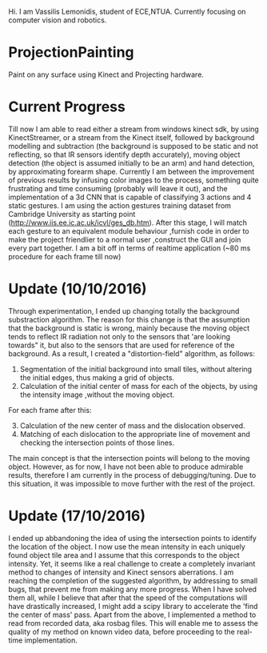 Hi. I am Vassilis Lemonidis, student of ECE,NTUA. Currently focusing on computer vision and robotics.
# ProjectionPainting
Paint on any surface using Kinect and Projecting hardware.

# Current Progress
Till now I am able to read either a stream from windows kinect sdk, by using KinectStreamer, or a stream from the Kinect itself, followed by background modelling and subtraction (the background is supposed to be static and not reflecting, so that IR sensors identify depth accurately), moving object detection (the object is assumed initially to be an arm) and hand detection, by approximating forearm shape. Currently I am between the improvement of previous results by infusing color images to the process, something quite frustrating and time consuming (probably will leave it out), and the implementation of a 3d CNN that is capable of classifying 3 actions and 4 static gestures. I am using the action gestures training dataset from Cambridge University as starting point (http://www.iis.ee.ic.ac.uk/icvl/ges_db.htm). After this stage, I will match each gesture to an equivalent module behaviour ,furnish code in order to make the project friendlier to a normal user ,construct the GUI and join every part together. I am a bit off in terms of realtime application (~80 ms procedure for each frame till now)

# Update (10/10/2016)

Through experimentation, I ended up changing totally the background substraction algorithm. The reason for this change is that the assumption that the background is static is wrong, mainly because the moving object tends to reflect IR radiation not only to the sensors that 'are looking towards" it, but also to the sensors that are used for reference of the background. As a result, I created a "distortion-field" algorithm, as follows:

1. Segmentation of the initial background into small tiles, without altering the initial edges, thus making a grid of objects.
2. Calculation of the initial center of mass for each of the objects, by using the intensity image ,without the moving object.

For each frame after this:

3. Calculation of the new center of mass and the dislocation observed.
4. Matching of each dislocation to the appropriate line of movement and checking the intersection points of those lines.


The main concept is that the intersection points will belong to the moving object. However, as for now, I have not been able to produce admirable results, therefore I am currently in the process of debugging/tuning. Due to this situation, it was impossible to move further with the rest of the project.

# Update (17/10/2016)

I ended up abbandoning the idea of using the intersection points to identify the location of the object. I now use the mean intensity in each uniquely found object tile area and I assume that this corresponds to the object intensity. Yet, it seems like a real challenge to create a completely invariant method to changes of intensity and Kinect sensors aberrations. I am reaching the completion of the suggested algorithm, by addressing to small bugs, that prevent me from making any more progress. When I have solved them all, while I believe that after that the speed of the computations will have drastically increased, I might add a scipy library to accelerate the 'find the center of mass' pass. Apart from the above, I implemented a method to read from recorded data, aka rosbag files. This will enable me to assess the quality of my method on known video data, before proceeding to the real-time implementation. 



